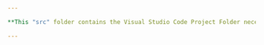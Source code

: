 ```yaml
---

**This "src" folder contains the Visual Studio Code Project Folder necessary for others to load and run the program**

---
```

